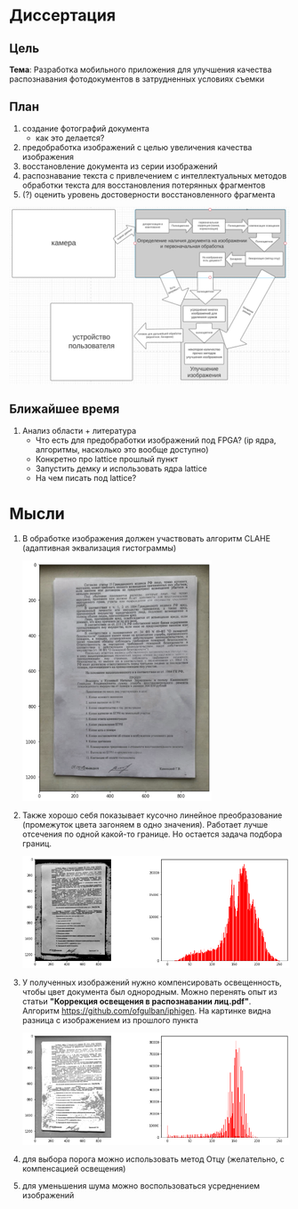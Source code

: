 # Диссертация

## Цель

**Тема**: Разработка мобильного приложения для улучшения качества распознавания фотодокументов в затрудненных условиях съемки

## План

1. создание фотографий документа 
   - как это делается? 
2. предобработка изображений с целью увеличения качества изображения
3. восстановление документа из серии изображений
4. распознавание текста с привлечением с интеллектуальных методов обработки текста для восстановления потерянных фрагментов
5. (?) оценить уровень достоверности восстановленного фрагмента

![](scheme.png)

## Ближайшее время

1. Анализ области + литература
   - Что есть для предобработки изображений под FPGA? (ip ядра, алгоритмы, насколько это вообще доступно)
   - Конкретно про lattice прошлый пункт
   - Запустить демку и использовать ядра lattice
   - На чем писать под lattice?

# Мысли

1. В обработке изображения должен участвовать алгоритм CLAHE (адаптивная эквализация гистограммы)

   <img src="clahe_example.png" style="zoom:75%;" />

2. Также хорошо себя показывает кусочно линейное преобразование (промежуток цвета загоняем в одно значения). Работает лучше отсечения по одной какой-то границе. Но остается задача подбора границ.

   ![](threshold.png)

3. У полученных изображений нужно компенсировать освещенность, чтобы цвет документа был однородным. Можно перенять опыт из статьи __"Коррекция освещения в распознавании лиц.pdf"__. Алгоритм https://github.com/ofgulban/iphigen. На картинке видна разница с изображением из прошлого пункта

   ![](very_good_thres.png)

4. для выбора порога можно использовать метод Отцу (желательно, с компенсацией освещения)
5. для уменьшения шума можно воспользоваться усреднением изображений
